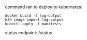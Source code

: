 
command ran to deploy to kubernetes:

```
docker build -t log-output
k3d image import log-output
kubectl apply -f manifests
```

status endpoint: /status